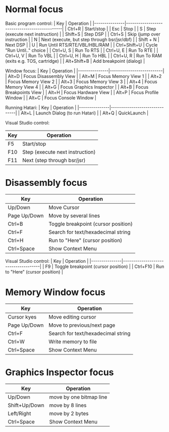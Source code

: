 Normal focus
============

Basic program control:
| Key           | Operation                                    |
|---------------|----------------------------------------------|
| Ctrl+R        | Start/stop                                   |
| Esc           | Stop                                         |
| S             | Step (execute next instruction)              |
| Shift+S       | Step DSP                                     |
| Ctrl+S        | Skip (jump over instruction                  |
| N             | Next (execute, but step through bsr/jsr/dbf) |
| Shift + N     | Next DSP                                     |
| U             | Run Until RTS/RTE/VBL/HBL/RAM                |
| Ctrl+Shift+U  | Cycle "Run Until.." choice                   |
| Ctrl+U, S     | Run To RTS                                   |
| Ctrl+U, E     | Run To RTE                                   |
| Ctrl+U, V     | Run To VBL                                   |
| Ctrl+U, H     | Run To HBL                                   |
| Ctrl+U, R     | Run To RAM (exits e.g. TOS, cartridge)       |
| Alt+Shift+B   | Add breakpoint (dialog)                      |

Window focus:
| Key           | Operation                |
|---------------|--------------------------|
| Alt+D         | Focus Disassembly View   |
| Alt+M         | Focus Memory View 1      |
| Alt+2         | Focus Memory View 2      |
| Alt+3         | Focus Memory View 3      |
| Alt+4         | Focus Memory View 4      |
| Alt+G         | Focus Graphics Inspector |
| Alt+B         | Focus Breakpoints View   |
| Alt+H         | Focus Hardware View      |
| Alt+P         | Focus Profile Window     |
| Alt+C         | Focus Console Window     |

Running Hatari:
| Key           | Operation                     |
|---------------|-------------------------------|
| Alt+L         | Launch Dialog (to run Hatari) |
| Alt+Q         | QuickLaunch                   |

Visual Studio control:

| Key           | Operation                        |
|---------------|----------------------------------|
| F5            | Start/stop                       |
| F10           | Step (execute next instruction)  |
| F11           | Next (step through bsr/jsr)      |

Disassembly focus
=================
| Key           | Operation                           |
|---------------|-------------------------------------|
| Up/Down       | Move Cursor                         |
| Page Up/Down  | Move by several lines               |
| Ctrl+B        | Toggle breakpoint (cursor position) |
| Ctrl+F        | Search for text/hexadecimal string  |
| Ctrl+H        | Run to "Here" (cursor position)     |
| Ctrl+Space    | Show Context Menu                   |

Visual Studio control:
| Key           | Operation                           |
|---------------|-------------------------------------|
| F9            | Toggle breakpoint (cursor position) |
| Ctrl+F10      | Run to "Here" (cursor position)     |

Memory Window focus
===================
| Key           | Operation                          |
|---------------|------------------------------------|
| Cursor kyes   | Move editing cursor                |
| Page Up/Down  | Move to previous/next page         |
| Ctrl+F        | Search for text/hexadecimal string |
| Ctrl+W        | Write memory to file               |
| Ctrl+Space    | Show Context Menu                  |

Graphics Inspector focus
========================
| Key           | Operation               |
|---------------|-------------------------|
| Up/Down       | move by one bitmap line |
| Shift+Up/Down | move by 8 lines         |
| Left/Right    | move by 2 bytes         |
| Ctrl+Space    | Show Context Menu       |

